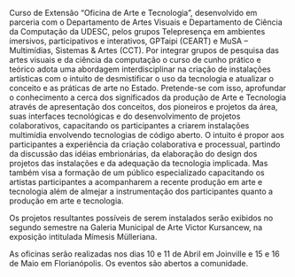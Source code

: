 

Curso de Extensão “Oficina de Arte e Tecnologia”, desenvolvido em parceria com o Departamento de Artes Visuais e Departamento de Ciência da Computação da UDESC, pelos grupos Telepresença em ambientes imersivos, participativos e interativos, GPTaipi (CEART) e MuSA – Multimídias, Sistemas & Artes (CCT).
 Por integrar grupos de pesquisa das artes visuais e da ciência da computação o curso de cunho prático e teórico adota uma abordagem interdisciplinar na criação de instalações artísticas com o intuito de desmistificar o uso da tecnologia e atualizar o conceito e as práticas de arte no Estado. Pretende-se com isso, aprofundar o conhecimento a cerca dos significados da produção de Arte e Tecnologia através de apresentação dos conceitos, dos pioneiros e projetos da área, suas interfaces tecnológicas e do desenvolvimento de projetos colaborativos, capacitando os participantes a criarem instalações multimídia envolvendo tecnologias de código aberto. O intuito é propor aos participantes a experiência da criação colaborativa e processual, partindo da discussão das idéias embrionárias, da elaboração do design dos projetos das instalações e da adequação da tecnologia implicada. Mas também visa a formação de um público especializado capacitando os artistas participantes a acompanharem a recente produção em arte e tecnologia além de almejar a instrumentação dos participantes quanto a produção em arte e tecnologia. 

Os projetos resultantes possíveis de serem instalados serão exibidos no segundo semestre na Galeria Municipal de Arte Victor Kursancew, na exposição intitulada Mímesis Mülleriana.

As oficinas serão realizadas nos dias 10 e 11 de Abril em Joinville e 15 e 16 de Maio em Florianópolis. Os eventos são abertos a comunidade.

<!-- tags: workshop, gallery; year: 2010 -->